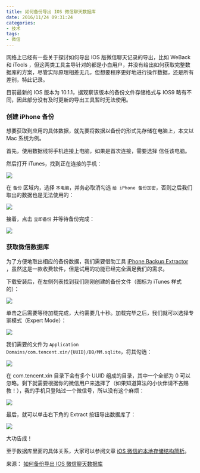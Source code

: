 ```yaml
---
title: 如何备份导出 IOS 微信聊天数据库
date: 2016/11/24 09:31:24
categories:
- 技术
tags:
- 微信
---
```


网络上已经有一些关于探讨如何导出 IOS 版微信聊天记录的导出，比如 WeBack 和 iTools ，但这两类工具主导针对的都是小白用户，并没有给出如何获取完整数据库的方案，尽管实际原理相差无几，但想要程序更好地进行操作数据，还是所有差别，特此记录。

目前最新的 IOS 版本为 10.1.1，据观察该版本的备份文件存储格式与 IOS9 略有不同，因此部分没有及时更新的导出工具暂时无法使用。

### 创建 iPhone 备份

想要获取到应用的具体数据，就先要将数据以备份的形式先存储在电脑上，本文以 Mac 系统为例。

首先，使用数据线将手机连接上电脑，如果是首次连接，需要选择 信任该电脑。

然后打开 iTunes，找到正在连接的手机：

![](http://pics.naaln.com/blog/2019-01-14-032512.jpg-basicBlog)

在 `备份` 区域内，选择 `本电脑`，并务必取消勾选 `给 iPhone 备份加密`，否则之后我们取出的数据也是无法使用的：

![](http://pics.naaln.com/blog/2019-01-14-032513.jpg-basicBlog)

接着，点击 `立即备份` 并等待备份完成：

![](http://pics.naaln.com/blog/2019-01-14-032514.jpg-basicBlog)

### 获取微信数据库

为了方便地取出相应的备份数据，我们需要借助工具 [iPhone Backup Extractor](http://www.iphonebackupextractor.com/free-download/) ，虽然这是一款收费软件，但是试用的功能已经完全满足我们的需求。

下载安装后，在左侧列表找到我们刚刚创建的备份文件（图标为 iTunes 样式的）：

![](http://pics.naaln.com/blog/2019-01-14-032515.jpg-basicBlog)

单击之后需要等待加载完成，大约需要几十秒。加载完毕之后，我们就可以选择专家模式（Expert Mode）：

![](http://pics.naaln.com/blog/2019-01-14-032519.jpg-basicBlog)

我们需要的文件为 `Application Domains/com.tencent.xin/{UUID}/DB/MM.sqlite`，将其勾选：

![](http://pics.naaln.com/blog/2019-01-14-032520.jpg-basicBlog)

在 com.tencent.xin 目录下会有多个 UUID 组成的目录，其中一个全部为 0 可以忽略。剩下就需要根据你的微信用户来选择了（如果知道算法的小伙伴请不吝赐教！），我的手机只登陆过一个微信号，所以没有这个麻烦：

![](http://pics.naaln.com/blog/2019-01-14-032521.jpg-basicBlog)

最后，就可以单击右下角的 Extract 按钮导出数据库了：

![](http://pics.naaln.com/blog/2019-01-14-32522.jpg-basicBlog)

大功告成！

至于数据库里面的具体关系，大家可以参阅文章 [iOS 微信的本地存储结构简析](https://blog.naaln.com/2016/11/wechat-data-structure/)。

来源： [如何备份导出 IOS 微信聊天数据库](https://github.com/Unknwon/wuwen.org/issues/15?hmsr=toutiao.io&utm_medium=toutiao.io&utm_source=toutiao.io)
